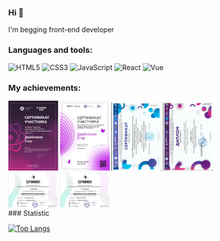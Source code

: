 ### Hi 👋
I'm begging front-end developer

### Languages and tools:
<img src="https://upload.wikimedia.org/wikipedia/commons/thumb/6/61/HTML5_logo_and_wordmark.svg/600px-HTML5_logo_and_wordmark.svg.png" height="30" alt="HTML5"> <img src="https://upload.wikimedia.org/wikipedia/commons/d/d5/CSS3_logo_and_wordmark.svg" height="30" alt="CSS3"> <img src="https://upload.wikimedia.org/wikipedia/commons/6/6a/JavaScript-logo.png" height="30" alt="JavaScript"> <img src="https://upload.wikimedia.org/wikipedia/commons/a/a7/React-icon.svg" height="30" alt="React"> <img src="https://vuejs.org/images/logo.png" height="30" alt="Vue">
 


### My achievements:
<div align='left'>
<img src="photos/atomic.png" width="20%"  alt="CSS3">
<img src="photos/digit.png" width="20%"  alt="CSS3">
<img src="photos/mininser.png" width="20%"  alt="CSS3">
<img src="photos/minindipl.png" width="20%"  alt="CSS3">
<img src="photos/graf.png" width="20%"  alt="CSS3">
<img src="photos/mobile.png" width="20%"  alt="CSS3">
</div>
### Statistic

[![Top Langs](https://github-readme-stats.vercel.app/api/top-langs/?username=jegorRegularUser&layout=compact&theme=dark)](https://github.com/anuraghazra/github-readme-stats)
